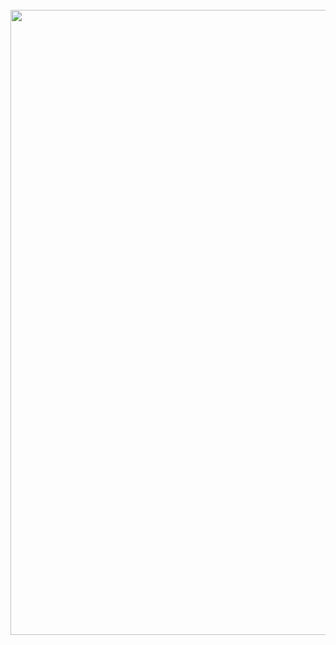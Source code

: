 <div align="left">
    <br>
    <img src="images/sprint1.svg" height="1000" width="1000">
    <br>
</div> 
